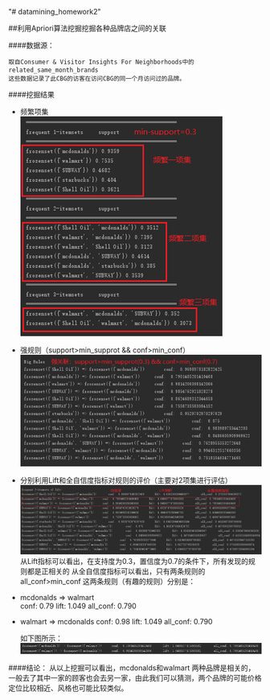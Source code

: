 "# datamining_homework2" 

##利用Apriori算法挖掘挖掘各种品牌店之间的关联

####数据源：

	取自Consumer & Visitor Insights For Neighborhoods中的related_same_month_brands
	这些数据记录了此CBG的访客在访问CBG的同一个月访问过的品牌。

####挖掘结果

- 频繁项集  
![](result/frequent_items.png)

- 强规则（support>min_supprot && conf>min_conf）  
![](result/big_rules.png)

- 分别利用Lift和全自信度指标对规则的评价（主要对2项集进行评估）    
![](result/evaluation.png)  
	从Lift指标可以看出，在支持度为0.3，置信度为0.7的条件下，所有发现的规则都是正相关的
	从全自信度指标可以看出，只有两条规则的all_conf>min_conf
	这两条规则（有趣的规则）分别是：
- mcdonalds => walmart   
conf:  0.79 		lift: 1.049 		all_conf: 0.790
- walmart => mcdonalds 
conf:  0.98 		lift: 1.049 		all_conf: 0.790  

	如下图所示：
![](result/insteresting_rules.png)

####结论：
	从以上挖掘可以看出，mcdonalds和walmart 两种品牌是相关的，一般去了其中一家的顾客也会去另一家，由此我们可以猜测，两个品牌的可能价格定位比较相近、风格也可能比较类似。



